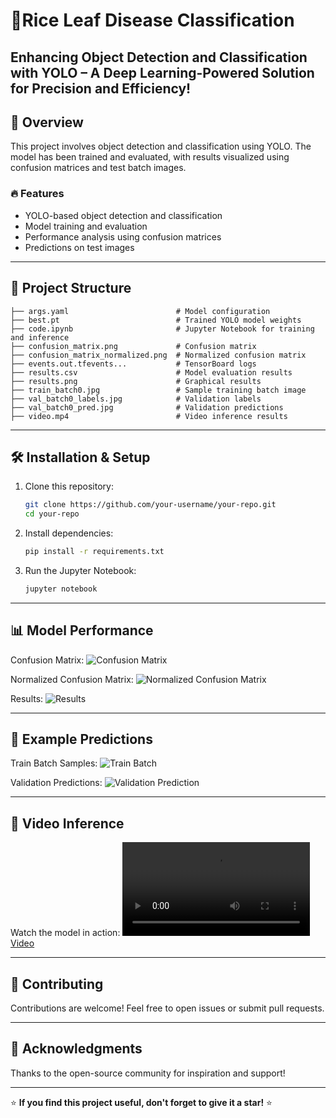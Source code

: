 # 📌Rice Leaf Disease Classification


Enhancing Object Detection and Classification with YOLO – A Deep Learning-Powered Solution for Precision and Efficiency!
---

## 🚀 Overview
This project involves object detection and classification using YOLO. The model has been trained and evaluated, with results visualized using confusion matrices and test batch images.

### 🔥 Features
- YOLO-based object detection and classification
- Model training and evaluation
- Performance analysis using confusion matrices
- Predictions on test images

---

## 📂 Project Structure
```
├── args.yaml                        # Model configuration
├── best.pt                          # Trained YOLO model weights
├── code.ipynb                       # Jupyter Notebook for training and inference
├── confusion_matrix.png             # Confusion matrix
├── confusion_matrix_normalized.png  # Normalized confusion matrix
├── events.out.tfevents...           # TensorBoard logs
├── results.csv                      # Model evaluation results
├── results.png                      # Graphical results
├── train_batch0.jpg                 # Sample training batch image
├── val_batch0_labels.jpg            # Validation labels
├── val_batch0_pred.jpg              # Validation predictions
├── video.mp4                        # Video inference results
```

---

## 🛠 Installation & Setup
1. Clone this repository:
   ```sh
   git clone https://github.com/your-username/your-repo.git
   cd your-repo
   ```
2. Install dependencies:
   ```sh
   pip install -r requirements.txt
   ```
3. Run the Jupyter Notebook:
   ```sh
   jupyter notebook
   ```

---

## 📊 Model Performance
Confusion Matrix:
![Confusion Matrix](confusion_matrix.png)

Normalized Confusion Matrix:
![Normalized Confusion Matrix](confusion_matrix_normalized.png)

Results:
![Results](results.png)

---

## 🎯 Example Predictions
Train Batch Samples:
![Train Batch](train_batch0.jpg)

Validation Predictions:
![Validation Prediction](val_batch0_pred.jpg)

---

## 🎥 Video Inference
Watch the model in action:
[![Video](video.mp4)](video.mp4)

---



## 🤝 Contributing
Contributions are welcome! Feel free to open issues or submit pull requests.

---

## 🌟 Acknowledgments
Thanks to the open-source community for inspiration and support!

---

⭐ **If you find this project useful, don't forget to give it a star!** ⭐

